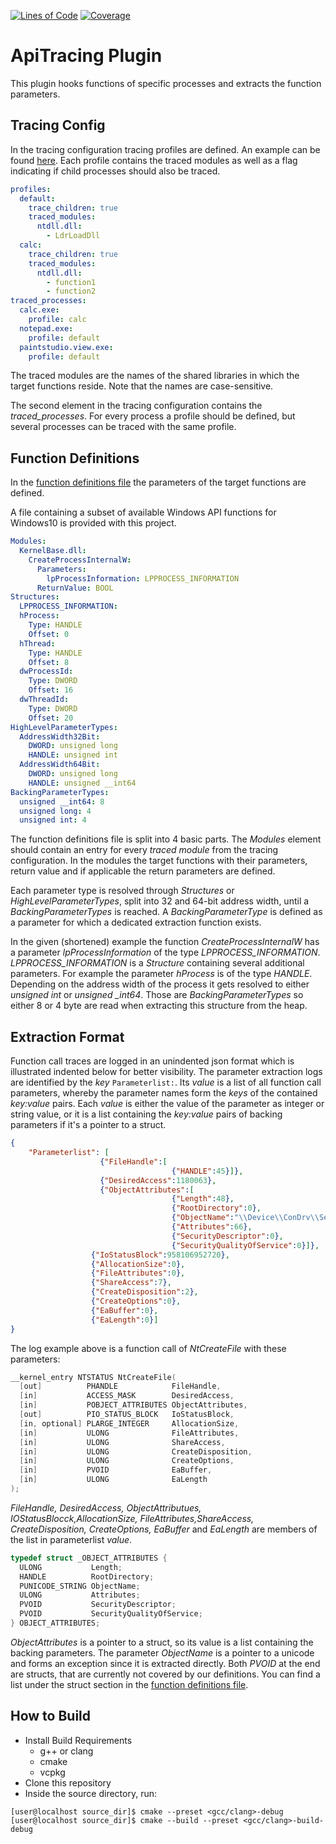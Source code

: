 [![Lines of Code](https://sonarcloud.io/api/project_badges/measure?project=gdatasoftwareag_apitracing&metric=ncloc)](https://sonarcloud.io/summary/new_code?id=gdatasoftwareag_apitracing)
[![Coverage](https://sonarcloud.io/api/project_badges/measure?project=gdatasoftwareag_apitracing&metric=coverage)](https://sonarcloud.io/summary/new_code?id=gdatasoftwareag_apitracing)

# ApiTracing Plugin

This plugin hooks functions of specific processes and extracts the function parameters.

## Tracing Config

In the tracing configuration tracing profiles are defined. An example can be
found [here](configuration/configuration.yml).
Each profile contains the traced modules as well as a flag indicating if child processes should also be traced.

```yaml
profiles:
  default:
    trace_children: true
    traced_modules:
      ntdll.dll:
        - LdrLoadDll
  calc:
    trace_children: true
    traced_modules:
      ntdll.dll:
        - function1
        - function2
traced_processes:
  calc.exe:
    profile: calc
  notepad.exe:
    profile: default
  paintstudio.view.exe:
    profile: default
```

The traced modules are the names of the shared libraries in which the target functions reside.
Note that the names are case-sensitive.

The second element in the tracing configuration contains the *traced_processes*.
For every process a profile should be defined, but several processes can be traced with the same profile.

## Function Definitions

In the [function definitions file](configuration/functiondefinitions/functionDefinitions.yaml) the parameters of the
target functions are defined.

A file containing a subset of available Windows API functions for Windows10 is provided with this project.

```yaml
Modules:
  KernelBase.dll:
    CreateProcessInternalW:
      Parameters:
        lpProcessInformation: LPPROCESS_INFORMATION
      ReturnValue: BOOL
Structures:
  LPPROCESS_INFORMATION:
  hProcess:
    Type: HANDLE
    Offset: 0
  hThread:
    Type: HANDLE
    Offset: 8
  dwProcessId:
    Type: DWORD
    Offset: 16
  dwThreadId:
    Type: DWORD
    Offset: 20
HighLevelParameterTypes:
  AddressWidth32Bit:
    DWORD: unsigned long
    HANDLE: unsigned int
  AddressWidth64Bit:
    DWORD: unsigned long
    HANDLE: unsigned __int64
BackingParameterTypes:
  unsigned __int64: 8
  unsigned long: 4
  unsigned int: 4
```

The function definitions file is split into 4 basic parts.
The *Modules* element should contain an entry for every *traced module* from the tracing configuration.
In the modules the target functions with their parameters, return value and if applicable the return parameters are
defined.

Each parameter type is resolved through *Structures* or *HighLevelParameterTypes*, split into 32 and 64-bit address
width,
until a *BackingParameterTypes* is reached.
A *BackingParameterType* is defined as a parameter for which a dedicated extraction function exists.

In the given (shortened) example the function *CreateProcessInternalW* has a parameter *lpProcessInformation* of the
type *LPPROCESS_INFORMATION*.
*LPPROCESS_INFORMATION* is a *Structure* containing several additional parameters.
For example the parameter *hProcess* is of the type *HANDLE*. Depending on the address width of the process it gets
resolved
to either *unsigned int* or *unsigned _int64*. Those are *BackingParameterTypes* so either 8 or 4 byte are read when
extracting this structure from the heap.

## Extraction Format

Function call traces are logged in an unindented json format which is illustrated indented below for better visibility.
The parameter extraction logs are identified by the *key* ```Parameterlist:```.
Its *value* is a list of all function call parameters, whereby the parameter names form the *keys* of the contained *key:value* pairs.
Each *value* is either the value of the parameter as integer or string value, or it is a list containing
the *key:value* pairs of backing parameters if it's a pointer to a struct.


```json
{
    "Parameterlist": [
                    {"FileHandle":[
                                    {"HANDLE":45}]},
                    {"DesiredAccess":1180063},
                    {"ObjectAttributes":[
                                    {"Length":48},
                                    {"RootDirectory":0},
                                    {"ObjectName":"\\Device\\ConDrv\\Server"},
                                    {"Attributes":66},
                                    {"SecurityDescriptor":0},
                                    {"SecurityQualityOfService":0}]},
                  {"IoStatusBlock":958106952720},
                  {"AllocationSize":0},
                  {"FileAttributes":0},
                  {"ShareAccess":7},
                  {"CreateDisposition":2},
                  {"CreateOptions":0},
                  {"EaBuffer":0},
                  {"EaLength":0}]
}
```

The log example above is a function call of *NtCreateFile* with these parameters:

```c
__kernel_entry NTSTATUS NtCreateFile(
  [out]          PHANDLE            FileHandle,
  [in]           ACCESS_MASK        DesiredAccess,
  [in]           POBJECT_ATTRIBUTES ObjectAttributes,
  [out]          PIO_STATUS_BLOCK   IoStatusBlock,
  [in, optional] PLARGE_INTEGER     AllocationSize,
  [in]           ULONG              FileAttributes,
  [in]           ULONG              ShareAccess,
  [in]           ULONG              CreateDisposition,
  [in]           ULONG              CreateOptions,
  [in]           PVOID              EaBuffer,
  [in]           ULONG              EaLength
);
```

*FileHandle, DesiredAccess, ObjectAttributues, IOStatusBlocck,AllocationSize, FileAttributes,ShareAccess, CreateDisposition,
CreateOptions, EaBuffer* and *EaLength* are members of the list in parameterlist *value*.

```c
typedef struct _OBJECT_ATTRIBUTES {
  ULONG           Length;
  HANDLE          RootDirectory;
  PUNICODE_STRING ObjectName;
  ULONG           Attributes;
  PVOID           SecurityDescriptor;
  PVOID           SecurityQualityOfService;
} OBJECT_ATTRIBUTES;
```

*ObjectAttributes* is a pointer to a struct, so its value is a list containing the backing parameters.
The parameter *ObjectName* is a pointer to a unicode and forms an exception since it is extracted directly.
Both *PVOID* at the end are structs, that are currently not covered by our definitions.
You can find a list under the struct section in the [function definitions file](configuration/functiondefinitions/functionDefinitions.yaml).

## How to Build

- Install Build Requirements
  - g++ or clang
  - cmake
  - vcpkg
- Clone this repository
- Inside the source directory, run:

```console
[user@localhost source_dir]$ cmake --preset <gcc/clang>-debug
[user@localhost source_dir]$ cmake --build --preset <gcc/clang>-build-debug
```
